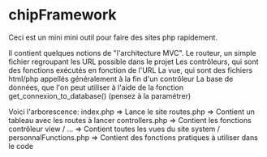 # chipFramework

Ceci est un mini mini outil pour faire des sites php rapidement.

Il contient quelques notions de "l'architecture MVC".
    Le routeur, un simple fichier regroupant les URL possible dans le projet
    Les contrôleurs, qui sont des fonctions exécutés en fonction de l'URL
    La vue, qui sont des fichiers html/php appellés généralement à la fin d'un contrôleur
    La base de données, que l'on peut utiliser à l'aide de la fonction get_connexion_to_database() (pensez à la paramétrer)

Voici l'arborescence:
    index.php => Lance le site
    routes.php => Contient un tableau avec les routes à lancer
    controllers.php => Contient les fonctions contrôleur
    view / ... => Contient toutes les vues du site
    system / personnalFunctions.php => Contient des fonctions pratiques à utiliser dans le code
